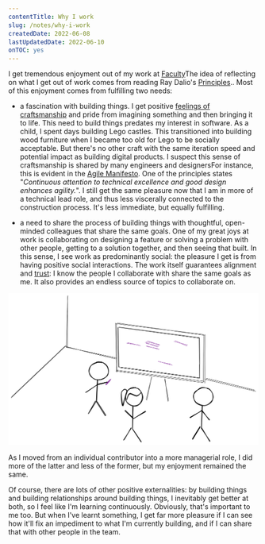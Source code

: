 ```yaml
---
contentTitle: Why I work
slug: /notes/why-i-work
createdDate: 2022-06-08
lastUpdatedDate: 2022-06-10
onTOC: yes
---
```


I get tremendous enjoyment out of my work at [Faculty](https://faculty.ai)<Sidenote>The idea of reflecting on what I get out of work comes from reading Ray Dalio's [Principles](https://www.principles.com/).</Sidenote>. Most of this enjoyment comes from fulfilling two needs:

- a fascination with building things. I get positive [feelings of craftsmanship](/notes/editor-hacking) and pride from imagining something and then bringing it to life. This need to build things predates my interest in software. As a child, I spent days building Lego castles. This transitioned into building wood furniture when I became too old for Lego to be socially acceptable. But there's no other craft with the same iteration speed and potential impact as building digital products. I suspect this sense of craftsmanship is shared by many engineers and designers<Sidenote>For instance, this is evident in the [Agile Manifesto](https://agilemanifesto.org/principles.html). One of the principles states "_Continuous attention to technical excellence
and good design enhances agility._"</Sidenote>. I still get the same pleasure now that I am in more of a technical lead role, and thus less viscerally connected to the construction process. It's less immediate, but equally fulfilling.

- a need to share the process of building things with thoughtful, open-minded colleagues that share the same goals. One of my great joys at work is collaborating on designing a feature or solving a problem with other people, getting to a solution together, and then seeing that built. In this sense, I see work as predominantly social: the pleasure I get is from having positive social interactions. The work itself guarantees alignment and [trust](/notes/what-is-trust): I know the people I collaborate with share the same goals as me. It also provides an endless source of topics to collaborate on.

![](./images/why-i-work.png)

As I moved from an individual contributor into a more managerial role, I did more of the latter and less of the former, but my enjoyment remained the same.

Of course, there are lots of other positive externalities: by building things and building relationships around building things, I inevitably get better at both, so I feel like I'm learning continuously. Obviously, that's important to me too. But when I've learnt something, I get far more pleasure if I can see how it'll fix an impediment to what I'm currently building, and if I can share that with other people in the team.
